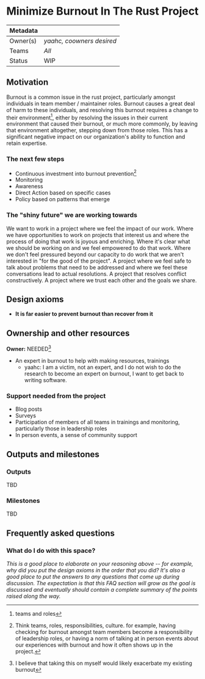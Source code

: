 # Minimize Burnout In The Rust Project

| Metadata | |
| --- | --- |
| Owner(s) | *yaahc, coowners desired* |
| Teams | *All* |
| Status | WIP |

## Motivation

Burnout is a common issue in the rust project, particularly amongst individuals
in team member / maintainer roles. Burnout causes a great deal of harm to these
individuals, and resolving this burnout requires a change to their environment[^1],
either by resolving the issues in their current environment that caused their
burnout, or much more commonly, by leaving that environment altogether,
stepping down from those roles. This has a significant negative impact on our
organization's ability to function and retain expertise.

### The next few steps

- Continuous investment into burnout prevention[^2]
- Monitoring
- Awareness
- Direct Action based on specific cases
- Policy based on patterns that emerge

### The "shiny future" we are working towards

We want to work in a project where we feel the impact of our work. Where we
have opportunities to work on projects that interest us and where the process
of doing that work is joyous and enriching. Where it's clear what we should be
working on and we feel empowered to do that work. Where we don't feel pressured
beyond our capacity to do work that we aren't interested in "for the good of
the project". A project where we feel safe to talk about problems that need to
be addressed and where we feel these conversations lead to actual resolutions.
A project that resolves conflict constructively. A project where we trust each
other and the goals we share.

## Design axioms

* **It is far easier to prevent burnout than recover from it**

## Ownership and other resources

**Owner:** NEEDED[^3]

* An expert in burnout to help with making resources, trainings
    * yaahc: I am a victim, not an expert, and I do not wish to do the research to become an expert on burnout, I want to get back to writing software.

### Support needed from the project

* Blog posts
* Surveys
* Participation of members of all teams in trainings and monitoring, particularly those in leadership roles
* In person events, a sense of community support

## Outputs and milestones

### Outputs

TBD

### Milestones

TBD

## Frequently asked questions

### What do I do with this space?

*This is a good place to elaborate on your reasoning above -- for example, why
did you put the design axioms in the order that you did? It's also a good place
to put the answers to any questions that come up during discussion. The
expectation is that this FAQ section will grow as the goal is discussed and
eventually should contain a complete summary of the points raised along the
way.*

[^1]: teams and roles
[^2]: Think teams, roles, responsibilities, culture. for example, having checking for burnout amongst team members become a responsibility of leadership roles, or having a norm of talking at in person events about our experiences with burnout and how it often shows up in the project.
[^3]: I believe that taking this on myself would likely exacerbate my existing burnout
